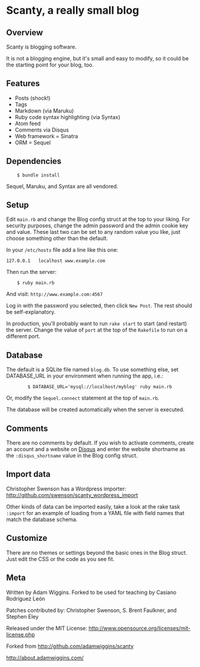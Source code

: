 # Scanty, a really small blog

## Overview

Scanty is blogging software.  

It is not a blogging engine, but it's small and easy to modify, so it could be
the starting point for your blog, too.

## Features

* Posts (shock!)
* Tags
* Markdown (via Maruku)
* Ruby code syntax highlighting (via Syntax)
* Atom feed
* Comments via Disqus
* Web framework = Sinatra
* ORM = Sequel

## Dependencies

        $ bundle install

Sequel, Maruku, and Syntax are all vendored.

## Setup

Edit `main.rb` and change the Blog config struct at the top to your liking.  For
security purposes, change the admin password and the admin cookie key and
value.  These last two can be set to any random value you like, just choose
something other than the default.

In your `/etc/hosts` file add a line like this one:

    127.0.0.1   localhost www.example.com

Then run the server:

        $ ruby main.rb

And visit: `http://www.example.com:4567`

Log in with the password you selected, then click `New Post`.  The rest should be
self-explanatory.

In production, you'll probably want to run `rake start` to start (and restart)
the server.  Change the value of `port` at the top of the `Rakefile` to run on a
different port.

## Database

The default is a SQLite file named `blog.db`.  To use something else, set
DATABASE_URL in your environment when running the app, i.e.:

            $ DATABASE_URL='mysql://localhost/myblog' ruby main.rb

Or, modify the `Sequel.connect` statement at the top of `main.rb`.

The database will be created automatically when the server is executed.

## Comments

There are no comments by default.  If you wish to activate comments, create an
account and a website on [Disqus](disqus.com) and enter the website shortname as
the `:disqus_shortname` value in the Blog config struct.

## Import data

Christopher Swenson has a Wordpress importer: http://github.com/swenson/scanty_wordpress_import

Other kinds of data can be imported easily, take a look at the rake task `:import` for an example of loading from a YAML file with field names that match the database schema.

## Customize

There are no themes or settings beyond the basic ones in the Blog struct.  Just
edit the CSS or the code as you see fit.

## Meta

Written by Adam Wiggins. Forked to be used for teaching by Casiano Rodríguez León

Patches contributed by: Christopher Swenson, S. Brent Faulkner, and Stephen Eley

Released under the MIT License: http://www.opensource.org/licenses/mit-license.php

Forked from http://github.com/adamwiggins/scanty

http://about.adamwiggins.com/

